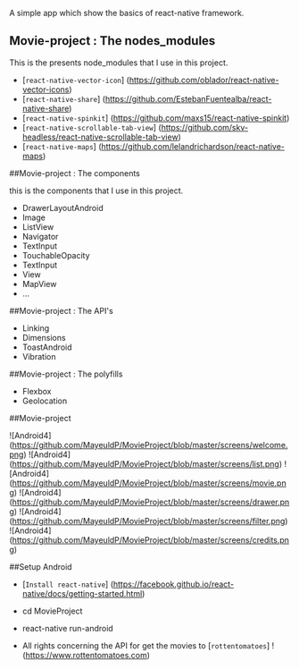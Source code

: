 A simple app which show the basics of react-native framework.

## Movie-project : The nodes_modules

This is the presents node_modules that I use in this project.

* [`react-native-vector-icon`] (https://github.com/oblador/react-native-vector-icons)
* [`react-native-share`] (https://github.com/EstebanFuentealba/react-native-share)
* [`react-native-spinkit`] (https://github.com/maxs15/react-native-spinkit)
* [`react-native-scrollable-tab-view`] (https://github.com/skv-headless/react-native-scrollable-tab-view)
* [`react-native-maps`] (https://github.com/lelandrichardson/react-native-maps)

##Movie-project : The components

this is the components that I use in this project.

* DrawerLayoutAndroid
* Image
* ListView
* Navigator
* TextInput
* TouchableOpacity
* TextInput
* View
* MapView
* ...

##Movie-project : The API's

* Linking
* Dimensions
* ToastAndroid
* Vibration

##Movie-project : The polyfills

* Flexbox
* Geolocation

##Movie-project

![Android4] (https://github.com/MayeuldP/MovieProject/blob/master/screens/welcome.png)
![Android4] (https://github.com/MayeuldP/MovieProject/blob/master/screens/list.png)
![Android4] (https://github.com/MayeuldP/MovieProject/blob/master/screens/movie.png)
![Android4] (https://github.com/MayeuldP/MovieProject/blob/master/screens/drawer.png)
![Android4] (https://github.com/MayeuldP/MovieProject/blob/master/screens/filter.png)
![Android4] (https://github.com/MayeuldP/MovieProject/blob/master/screens/credits.png)


##Setup Android

* [`Install react-native`] (https://facebook.github.io/react-native/docs/getting-started.html)
* cd MovieProject
* react-native run-android

* All rights concerning the API for get the movies to [`rottentomatoes`] ! (https://www.rottentomatoes.com)